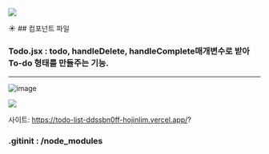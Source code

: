 <img src="https://capsule-render.vercel.app/api?type=waving&color=auto&height=200&section=header&text=[todo-list]&fontSize=90" /> 

:sunny: ## 컴포넌트 파일

### Todo.jsx : todo, handleDelete, handleComplete매개변수로 받아 To-do 형태를 만들주는 기능.

***
![image](https://github.com/HojinLim/todo-list/assets/69897998/ae5d56bf-d228-415a-85d4-0820613051cf)

 <img src="https://img.shields.io/badge/React-61DAFB?style=for-the-badge&logo=React&logoColor=white"/>

사이트: https://todo-list-ddssbn0ff-hojinlim.vercel.app/?


### .gitinit  : /node_modules

